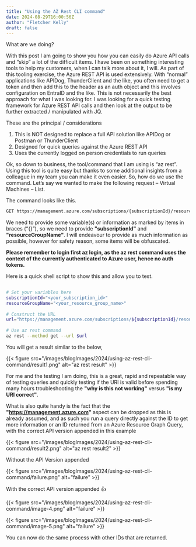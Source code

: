 ```yaml
---
title: "Using the AZ Rest CLI command"
date: 2024-08-29T16:00:56Z
author: "Fletcher Kelly"
draft: false
---
```



What are we doing?

With this post I am going to show you how you can easily do Azure API calls and “skip” a lot of the difficult items. I have been on something interesting tools to help my customers, when I can talk more about it, I will. As part of this tooling exercise, the Azure REST API is used extensively. With “normal” applications like APIDog, ThunderClient and the like, you often need to get a token and then add this to the header as an auth object and this involves configuration on EntraID and the like. This is not necessarily the best approach for what I was looking for. I was looking for a quick testing framework for Azure REST API calls and then look at the output to be further extracted / manipulated with JQ.

These are the principal / considerations

1. This is NOT designed to replace a full API solution like APIDog or Postman or ThunderClient
1. Designed for quick queries against the Azure REST API
1. Uses the currently logged on person credentials to run queries

Ok, so down to business, the tool/command that I am using is “az rest”. Using this tool is quite easy but thanks to some additional insights from a colleague in my team you can make it even easier. So, how do we use the command. Let’s say we wanted to make the following request – Virtual Machines – List.


The command looks like this.
```bash
GET https://management.azure.com/subscriptions/{subscriptionId}/resourceGroups/{resourceGroupName}/providers/Microsoft.Compute/virtualMachines?api-version=2024-07-01
```

We need to provide some variable(s) or information as marked by items in braces (“{}”), so we need to provide **"subscriptionId"** and **"resourceGroupName"**. I will endeavour to provide as much information as possible, however for safety reason, some items will be obfuscated.

**Please remember to login first az login, as the az rest command uses the context of the currently authenticated to Azure user, hence no auth tokens.**

Here is a quick shell script to show this and allow you to test.
```bash
	
# Set your variables here
subscriptionId="<your_subscription_id>"
resourceGroupName="<your_resource_group_name>"
 
# Construct the URL
url="https://management.azure.com/subscriptions/${subscriptionId}/resourceGroups/${resourceGroupName}/providers/Microsoft.Compute/virtualMachines?api-version=2024-07-01"
 
# Use az rest command
az rest --method get --url $url

```

You will get a result similar to the below,

{{< figure src="/images/blogImages/2024/using-az-rest-cli-command/result1.png" alt="az rest result" >}}

For me and the testing I am doing, this is a great, rapid and repeatable way of testing queries and quickly testing if the URI is valid before spending many hours troubleshooting the **"why is this not working"** versus **"is my URI correct"**.

What is also quite handy is the fact that the **"https://management.azure.com"** aspect can be dropped as this is already assumed, and as such you run a query directly against the ID to get more information or an ID returned from an Azure Resource Graph Query, with the correct API version appended in this example

{{< figure src="/images/blogImages/2024/using-az-rest-cli-command/result2.png" alt="az rest result2" >}}

Without the API Version appended

{{< figure src="/images/blogImages/2024/using-az-rest-cli-command/failure.png" alt="failure" >}}

With the correct API version appended 👍

{{< figure src="/images/blogImages/2024/using-az-rest-cli-command/image-4.png" alt="failure" >}}

{{< figure src="/images/blogImages/2024/using-az-rest-cli-command/image-5.png" alt="failure" >}}

You can now do the same process with other IDs that are returned.